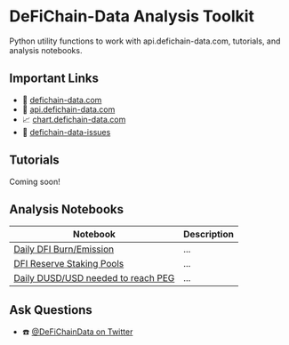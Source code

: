 # DeFiChain-Data Analysis Toolkit

Python utility functions to work with api.defichain-data.com, tutorials, and analysis notebooks.

## Important Links
* 📄 [defichain-data.com](https://www.defichain-data.com/)
* 💽 [api.defichain-data.com](https://api.defichain-data.com/)
* 📈 [chart.defichain-data.com](https://chart.defichain-data.com/)
* 🤔 [defichain-data-issues](https://github.com/MarkusNeusinger/defichain-data-issues/issues)

## Tutorials

Coming soon!

## Analysis Notebooks

| Notebook | Description |
| ----- |  ----- |
| [Daily DFI Burn/Emission](https://github.com/MarkusNeusinger/defichain-data-toolkit/blob/main/notebooks/daily_dfi_burn_emission.ipynb) | ... |
| [DFI Reserve Staking Pools](https://github.com/MarkusNeusinger/defichain-data-toolkit/blob/main/notebooks/dfi_reserve_stakingPools.ipynb) | ... |
| [Daily DUSD/USD needed to reach PEG](https://github.com/MarkusNeusinger/defichain-data-toolkit/blob/main/notebooks/dusd_buy_needed_peg.ipynb) | ... |

## Ask Questions

* ☎️ [@DeFiChainData on Twitter](https://twitter.com/DeFiChainData)
